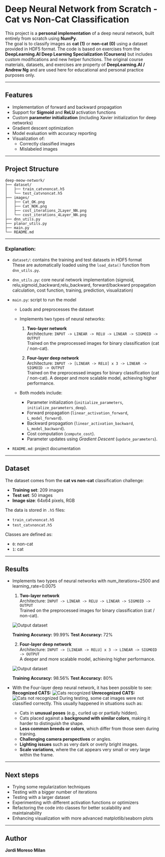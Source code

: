 # Deep Neural Network from Scratch - Cat vs Non-Cat Classification

This project is a **personal implementation** of a deep neural network, built entirely from scratch using **NumPy**.  
The goal is to classify images as **cat (1)** or **non-cat (0)** using a dataset provided in HDF5 format.
The code is based on exercises from the **DeepLearning.AI Deep Learning Specialization (Coursera)** but includes custom modifications and new helper functions.
The original course materials, datasets, and exercises are property of **DeepLearning.AI / Andrew Ng** and are used here for educational and personal practice purposes only.

---

## Features

- Implementation of forward and backward propagation
- Support for **Sigmoid** and **ReLU** activation functions
- Custom **parameter initialization** (including Xavier initialization for deep networks)
- Gradient descent optimization
- Model evaluation with accuracy reporting
- Visualization of:
  - Correctly classified images
  - Mislabeled images

---

## Project Structure
```text
deep-meow-network/
├── dataset/
│   ├── train_catvnoncat.h5
│   └── test_catvnoncat.h5
├── images/
│   ├── Cat_OK.png
│   ├── Cat_NOK.png
│   ├── cost_iterations_2Layer_NN.png
│   └── cost_iterations_4Layer_NN.png
├── dnn_utils.py
├── planar_utils.py
├── main.py
└── README.md
```

---

### Explanation:
- `dataset/`: contains the training and test datasets in HDF5 format  
  These are automatically loaded using the `load_data()` function from `dnn_utils.py`.  
- `dnn_utils.py`: core neural network implementation (sigmoid, relu,sigmoid_backward,relu_backward, forward/backward propagation calculation, cost function, training, prediction, visualization)   
- `main.py`: script to run the model 
  - Loads and preprocesses the dataset
  - Implements two types of neural networks:
    1. **Two-layer network**  
       Architecture: `INPUT -> LINEAR -> RELU -> LINEAR -> SIGMOID -> OUTPUT`  
       Trained on the preprocessed images for binary classification (cat / non-cat).

    2. **Four-layer deep network**  
       Architecture: `INPUT -> [LINEAR -> RELU] x 3 -> LINEAR -> SIGMOID -> OUTPUT`  
       Trained on the preprocessed images for binary classification (cat / non-cat).
       A deeper and more scalable model, achieving higher performance.
    
  - Both models include:
    - Parameter initialization (`initialize_parameters`, `initialize_parameters_deep`).
    - Forward propagation (`linear_activation_forward`, `L_model_forward`).
    - Backward propagation (`linear_activation_backward`, `L_model_backward`).
    - Cost computation (`compute_cost`).
    - Parameter updates using *Gradient Descent* (`update_parameters`).

- `README.md`: project documentation 

---

## Dataset

The dataset comes from the **cat vs non-cat** classification challenge:  
- **Training set**: 209 images  
- **Test set**: 50 images  
- **Image size**: 64x64 pixels, RGB  

The data is stored in `.h5` files:
- `train_catvnoncat.h5`
- `test_catvnoncat.h5`

Classes are defined as:
- `0`: non-cat
- `1`: cat

---

## Results
- Implements two types of neural networks with num_iterations=2500 and learning_rate=0.0075
    1. **Two-layer network**  
       Architecture: `INPUT -> LINEAR -> RELU -> LINEAR -> SIGMOID -> OUTPUT`  
       Trained on the preprocessed images for binary classification (cat / non-cat).

    ![Output dataset](images/cost_iterations_2Layer_NN.png)
    
    **Training Accuracy:** 99.99%
    **Test Accuracy:** 72%

    2. **Four-layer deep network**  
       Architecture: `INPUT -> [LINEAR -> RELU] x 3 -> LINEAR -> SIGMOID -> OUTPUT`  
       A deeper and more scalable model, achieving higher performance.

    ![Output dataset](images/cost_iterations_4Layer_NN.png)
    
    **Training Accuracy:** 98.56%
    **Test Accuracy:** 80%

-   With the Four-layer deep neural network, it has been possible to see:
    **Recognized CATS:**
    ![Cats recognized](images/Cat_OK.png)
    **Unrecognized CATS:**
    ![Cats not recognized](images/Cat_NOK.png)
    During testing, some cat images were not classified correctly. This usually happened in situations such as:
    - Cats in **unusual poses** (e.g., curled up or partially hidden).
    - Cats placed against a **background with similar colors**, making it harder to distinguish the shape.
    - **Less common breeds or colors**, which differ from those seen during training.
    - **Challenging camera perspectives** or angles.
    - **Lighting issues** such as very dark or overly bright images.
    - **Scale variations**, where the cat appears very small or very large within the frame.

---

## Next steps
- Trying some regularization techniques
- Testing with a bigger number of iterations 
- Testing with a larger dataset
- Experimenting with different activation functions or optimizers
- Refactoring the code into classes for better scalability and maintainability
- Enhancing visualization with more advanced matplotlib/seaborn plots

---

## Author


**Jordi Moreso Milan**


